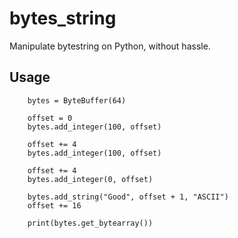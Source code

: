# bytes_string
Manipulate bytestring on Python, without hassle.

## Usage

        bytes = ByteBuffer(64)
        
        offset = 0
        bytes.add_integer(100, offset)

        offset += 4
        bytes.add_integer(100, offset)

        offset += 4
        bytes.add_integer(0, offset)

        bytes.add_string("Good", offset + 1, "ASCII")
        offset += 16

        print(bytes.get_bytearray())
